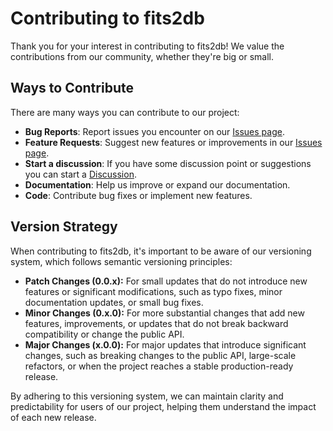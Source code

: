 # __Contributing to fits2db__
Thank you for your interest in contributing to fits2db! We value the contributions from our community, whether they're big or small.

## __Ways to Contribute__
There are many ways you can contribute to our project:

- **Bug Reports**: Report issues you encounter on our [Issues page](https://github.com/pmodwrc/fits2db/issues).
- **Feature Requests**: Suggest new features or improvements in our [Issues page](https://github.com/pmodwrc/fits2db/issues).
- **Start a discussion**: If you have some discussion point or suggestions you can start a [Discussion](https://github.com/pmodwrc/fits2db/discussions).
- **Documentation**: Help us improve or expand our documentation.
- **Code**: Contribute bug fixes or implement new features.

## __Version Strategy__
When contributing to fits2db, it's important to be aware of our versioning system, which follows semantic versioning principles:

- **Patch Changes (0.0.x):** For small updates that do not introduce new features or significant modifications, such as typo fixes, minor documentation updates, or small bug fixes.
- **Minor Changes (0.x.0):** For more substantial changes that add new features, improvements, or updates that do not break backward compatibility or change the public API.
- **Major Changes (x.0.0):** For major updates that introduce significant changes, such as breaking changes to the public API, large-scale refactors, or when the project reaches a stable production-ready release.

By adhering to this versioning system, we can maintain clarity and predictability for users of our project, helping them understand the impact of each new release.
